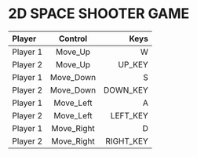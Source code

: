 # 2D SPACE SHOOTER GAME
| Player   | Control    | Keys      |
| :---     |    :----:  |      ---: |
| Player 1 | Move_Up    | W         |
| Player 2 | Move_Up    | UP_KEY    |
| Player 1 | Move_Down  | S         |
| Player 2 | Move_Down  | DOWN_KEY  |
| Player 1 | Move_Left  | A         |
| Player 2 | Move_Left  | LEFT_KEY  |
| Player 1 | Move_Right | D         |
| Player 2 | Move_Right | RIGHT_KEY |
